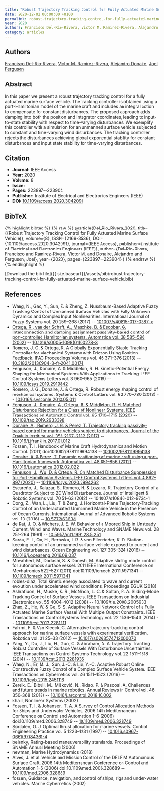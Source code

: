 ```yaml
---
title: "Robust Trajectory Tracking Control for Fully Actuated Marine Surface Vehicle"
date: 2020-12-02 00:00:00 +0100
permalink: robust-trajectory-tracking-control-for-fully-actuated-marine-surface-vehicle
year: 2020
authors: Francisco Del-Rio-Rivera, Victor M. Ramirez-Rivera, Alejandro Donaire, Joel Ferguson
category: articles
---
```

 
## Authors
[Francisco Del-Rio-Rivera](authors/francisco-del-rio-rivera), [Victor M. Ramirez-Rivera](authors/victor-m-ramirez-rivera), [Alejandro Donaire](authors/alejandro-donaire), [Joel Ferguson](authors/joel-ferguson)
 
## Abstract
In this paper we present a robust trajectory tracking control for a fully actuated marine surface vehicle. The tracking controller is obtained using a port-Hamiltonian model of the marine craft and includes an integral action to compensate for constant disturbances. The proposed approach adds damping into both the position and integrator coordinates, leading to input-to-state stability with respect to time-varying disturbances. We exemplify this controller with a simulation for an unmanned surface vehicle subjected to constant and time-varying wind disturbances. The tracking controller rejects the disturbances achieving global exponential stability for constant disturbances and input state stability for time-varying disturbances.
 
## Citation
- **Journal:** IEEE Access
- **Year:** 2020
- **Volume:** 8
- **Issue:** 
- **Pages:** 223897--223904
- **Publisher:** Institute of Electrical and Electronics Engineers (IEEE)
- **DOI:** [10.1109/access.2020.3042091](https://doi.org/10.1109/access.2020.3042091)
 
## BibTeX
{% highlight bibtex %}
{% raw %}
@article{Del_Rio_Rivera_2020,
  title={{Robust Trajectory Tracking Control for Fully Actuated Marine Surface Vehicle}},
  volume={8},
  ISSN={2169-3536},
  DOI={10.1109/access.2020.3042091},
  journal={IEEE Access},
  publisher={Institute of Electrical and Electronics Engineers (IEEE)},
  author={Del-Rio-Rivera, Francisco and Ramirez-Rivera, Victor M. and Donaire, Alejandro and Ferguson, Joel},
  year={2020},
  pages={223897--223904}
}
{% endraw %}
{% endhighlight %}
 
[Download the bib file]({{ site.baseurl }}/assets/bib/robust-trajectory-tracking-control-for-fully-actuated-marine-surface-vehicle.bib)
 
## References
- Wang, N., Gao, Y., Sun, Z. & Zheng, Z. Nussbaum-Based Adaptive Fuzzy Tracking Control of Unmanned Surface Vehicles with Fully Unknown Dynamics and Complex Input Nonlinearities. International Journal of Fuzzy Systems vol. 20 259–268 (2017) -- [10.1007/s40815-017-0387-x](https://doi.org/10.1007/s40815-017-0387-x)
- [Ortega, R., van der Schaft, A., Maschke, B. & Escobar, G. Interconnection and damping assignment passivity-based control of port-controlled Hamiltonian systems. Automatica vol. 38 585–596 (2002)](interconnection-and-damping-assignment-passivity-based-control-of-port-controlled-hamiltonian-systems) -- [10.1016/s0005-1098(01)00278-3](https://doi.org/10.1016/s0005-1098(01)00278-3)
- Romero, J. G. & Ortega, R. A Globally Exponentially Stable Tracking Controller for Mechanical Systems with Friction Using Position Feedback. IFAC Proceedings Volumes vol. 46 371–376 (2013) -- [10.3182/20130904-3-fr-2041.00174](https://doi.org/10.3182/20130904-3-fr-2041.00174)
- Ferguson, J., Donaire, A. & Middleton, R. H. Kinetic-Potential Energy Shaping for Mechanical Systems With Applications to Tracking. IEEE Control Systems Letters vol. 3 960–965 (2019) -- [10.1109/lcsys.2019.2919842](https://doi.org/10.1109/lcsys.2019.2919842)
- Romero, J. G., Donaire, A. & Ortega, R. Robust energy shaping control of mechanical systems. Systems &amp; Control Letters vol. 62 770–780 (2013) -- [10.1016/j.sysconle.2013.05.011](https://doi.org/10.1016/j.sysconle.2013.05.011)
- [Ferguson, J., Donaire, A., Ortega, R. & Middleton, R. H. Matched Disturbance Rejection for a Class of Nonlinear Systems. IEEE Transactions on Automatic Control vol. 65 1710–1715 (2020)](matched-disturbance-rejection-for-a-class-of-nonlinear-systems) -- [10.1109/tac.2019.2933398](https://doi.org/10.1109/tac.2019.2933398)
- [Donaire, A., Romero, J. G. & Perez, T. Trajectory tracking passivity-based control for marine vehicles subject to disturbances. Journal of the Franklin Institute vol. 354 2167–2182 (2017)](trajectory-tracking-passivity-based-control-for-marine-vehicles-subject-to-disturbances) -- [10.1016/j.jfranklin.2017.01.012](https://doi.org/10.1016/j.jfranklin.2017.01.012)
- Fossen, T. I. Handbook of Marine Craft Hydrodynamics and Motion Control. (2011) doi:10.1002/9781119994138 -- [10.1002/9781119994138](https://doi.org/10.1002/9781119994138)
- [Donaire, A. & Perez, T. Dynamic positioning of marine craft using a port-Hamiltonian framework. Automatica vol. 48 851–856 (2012)](dynamic-positioning-of-marine-craft-using-a-port-hamiltonian-framework) -- [10.1016/j.automatica.2012.02.022](https://doi.org/10.1016/j.automatica.2012.02.022)
- [Ferguson, J., Wu, D. & Ortega, R. On Matched Disturbance Suppression for Port-Hamiltonian Systems. IEEE Control Systems Letters vol. 4 892–897 (2020)](on-matched-disturbance-suppression-for-port-hamiltonian-systems) -- [10.1109/lcsys.2020.2994262](https://doi.org/10.1109/lcsys.2020.2994262)
- Escareño, J., Salazar, S., Romero, H. & Lozano, R. Trajectory Control of a Quadrotor Subject to 2D Wind Disturbances. Journal of Intelligent &amp; Robotic Systems vol. 70 51–63 (2012) -- [10.1007/s10846-012-9734-1](https://doi.org/10.1007/s10846-012-9734-1)
- Dong, Z., Wan, L., Liu, T. & Zeng, J. Horizontal-Plane Trajectory-Tracking Control of an Underactuated Unmanned Marine Vehicle in the Presence of Ocean Currents. International Journal of Advanced Robotic Systems vol. 13 (2016) -- [10.5772/63634](https://doi.org/10.5772/63634)
- de Kat, J. O. & Wichers, J. E. W. Behavior of a Moored Ship in Unsteady Current, Wind, and Waves. Marine Technology and SNAME News vol. 28 251–264 (1991) -- [10.5957/mt1.1991.28.5.251](https://doi.org/10.5957/mt1.1991.28.5.251)
- Sarda, E. I., Qu, H., Bertaska, I. R. & von Ellenrieder, K. D. Station-keeping control of an unmanned surface vehicle exposed to current and wind disturbances. Ocean Engineering vol. 127 305–324 (2016) -- [10.1016/j.oceaneng.2016.09.037](https://doi.org/10.1016/j.oceaneng.2016.09.037)
- Movahhed, M., Dadashi, S. & Danesh, M. Adaptive sliding mode control for autonomous surface vessel. 2011 IEEE International Conference on Mechatronics 522–527 (2011) doi:10.1109/icmech.2011.5971341 -- [10.1109/icmech.2011.5971341](https://doi.org/10.1109/icmech.2011.5971341)
- robles-diaz, Total kinetic energy associated to wave and current evolution under accelerated wind conditions. Proceedings EGUK (2018)
- Ashrafiuon, H., Muske, K. R., McNinch, L. C. & Soltan, R. A. Sliding-Mode Tracking Control of Surface Vessels. IEEE Transactions on Industrial Electronics vol. 55 4004–4012 (2008) -- [10.1109/tie.2008.2005933](https://doi.org/10.1109/tie.2008.2005933)
- Zhao, Z., He, W. & Ge, S. S. Adaptive Neural Network Control of a Fully Actuated Marine Surface Vessel With Multiple Output Constraints. IEEE Transactions on Control Systems Technology vol. 22 1536–1543 (2014) -- [10.1109/tcst.2013.2281211](https://doi.org/10.1109/tcst.2013.2281211)
- Fahimi, F. & Van Kleeck, C. Alternative trajectory-tracking control approach for marine surface vessels with experimental verification. Robotica vol. 31 25–33 (2012) -- [10.1017/s0263574712000070](https://doi.org/10.1017/s0263574712000070)
- Yang, Y., Du, J., Liu, H., Guo, C. & Abraham, A. A Trajectory Tracking Robust Controller of Surface Vessels With Disturbance Uncertainties. IEEE Transactions on Control Systems Technology vol. 22 1511–1518 (2014) -- [10.1109/tcst.2013.2281936](https://doi.org/10.1109/tcst.2013.2281936)
- Wang, N., Er, M. J., Sun, J.-C. & Liu, Y.-C. Adaptive Robust Online Constructive Fuzzy Control of a Complex Surface Vehicle System. IEEE Transactions on Cybernetics vol. 46 1511–1523 (2016) -- [10.1109/tcyb.2015.2451116](https://doi.org/10.1109/tcyb.2015.2451116)
- Zereik, E., Bibuli, M., Mišković, N., Ridao, P. & Pascoal, A. Challenges and future trends in marine robotics. Annual Reviews in Control vol. 46 350–368 (2018) -- [10.1016/j.arcontrol.2018.10.002](https://doi.org/10.1016/j.arcontrol.2018.10.002)
- khalil, Nonlinear Systems (2002)
- Fossen, T. I. & Johansen, T. A. A Survey of Control Allocation Methods for Ships and Underwater Vehicles. 2006 14th Mediterranean Conference on Control and Automation 1–6 (2006) doi:10.1109/med.2006.328749 -- [10.1109/med.2006.328749](https://doi.org/10.1109/med.2006.328749)
- Sørdalen, O. J. Optimal thrust allocation for marine vessels. Control Engineering Practice vol. 5 1223–1231 (1997) -- [10.1016/s0967-0661(97)84361-4](https://doi.org/10.1016/s0967-0661(97)84361-4)
- belenky, Rating-based maneuverability standards. Proceedings of SNAME Annual Meeting (2006)
- newman, Marine Hydrodynamics (2018)
- Alves, J. et al. Vehicle and Mission Control of the DELFIM Autonomous Surface Craft. 2006 14th Mediterranean Conference on Control and Automation 1–6 (2006) doi:10.1109/med.2006.328689 -- [10.1109/med.2006.328689](https://doi.org/10.1109/med.2006.328689)
- fossen, Guidance, navigation, and control of ships, rigs and under-water vehicles. Marine Cybernetics (2002)

